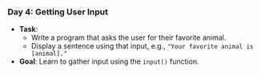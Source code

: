 ### **Day 4: Getting User Input**
- **Task**: 
  - Write a program that asks the user for their favorite animal.
  - Display a sentence using that input, e.g., `"Your favorite animal is [animal]."`
- **Goal**: Learn to gather input using the `input()` function.

